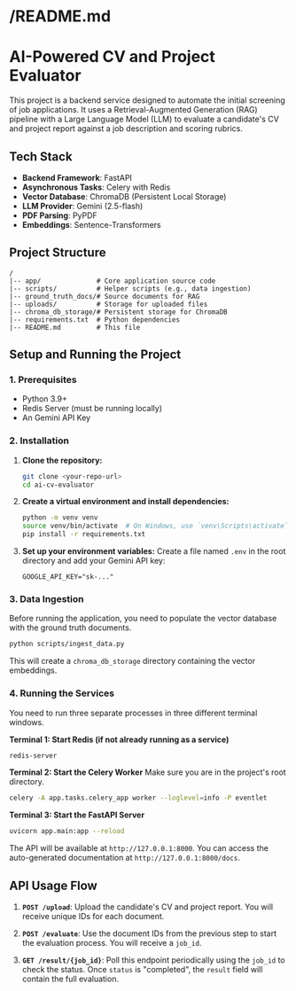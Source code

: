 # /README.md

# AI-Powered CV and Project Evaluator

This project is a backend service designed to automate the initial screening of job applications. It uses a Retrieval-Augmented Generation (RAG) pipeline with a Large Language Model (LLM) to evaluate a candidate's CV and project report against a job description and scoring rubrics.

## Tech Stack

- **Backend Framework**: FastAPI
- **Asynchronous Tasks**: Celery with Redis
- **Vector Database**: ChromaDB (Persistent Local Storage)
- **LLM Provider**: Gemini (2.5-flash)
- **PDF Parsing**: PyPDF
- **Embeddings**: Sentence-Transformers

## Project Structure

```
/
|-- app/              # Core application source code
|-- scripts/          # Helper scripts (e.g., data ingestion)
|-- ground_truth_docs/# Source documents for RAG
|-- uploads/          # Storage for uploaded files
|-- chroma_db_storage/# Persistent storage for ChromaDB
|-- requirements.txt  # Python dependencies
|-- README.md         # This file
```

## Setup and Running the Project

### 1. Prerequisites

- Python 3.9+
- Redis Server (must be running locally)
- An Gemini API Key

### 2. Installation

1.  **Clone the repository:**
    ```bash
    git clone <your-repo-url>
    cd ai-cv-evaluator
    ```

2.  **Create a virtual environment and install dependencies:**
    ```bash
    python -m venv venv
    source venv/bin/activate  # On Windows, use `venv\Scripts\activate`
    pip install -r requirements.txt
    ```

3.  **Set up your environment variables:**
    Create a file named `.env` in the root directory and add your Gemini API key:
    ```
    GOOGLE_API_KEY="sk-..."
    ```

### 3. Data Ingestion

Before running the application, you need to populate the vector database with the ground truth documents.

```bash
python scripts/ingest_data.py
```
This will create a `chroma_db_storage` directory containing the vector embeddings.

### 4. Running the Services

You need to run three separate processes in three different terminal windows.

**Terminal 1: Start Redis (if not already running as a service)**
```bash
redis-server
```

**Terminal 2: Start the Celery Worker**
Make sure you are in the project's root directory.
```bash
celery -A app.tasks.celery_app worker --loglevel=info -P eventlet
```

**Terminal 3: Start the FastAPI Server**
```bash
uvicorn app.main:app --reload
```
The API will be available at `http://127.0.0.1:8000`. You can access the auto-generated documentation at `http://127.0.0.1:8000/docs`.

## API Usage Flow

1.  **`POST /upload`**: Upload the candidate's CV and project report. You will receive unique IDs for each document.
2.  **`POST /evaluate`**: Use the document IDs from the previous step to start the evaluation process. You will receive a `job_id`.

3.  **`GET /result/{job_id}`**: Poll this endpoint periodically using the `job_id` to check the status. Once `status` is "completed", the `result` field will contain the full evaluation.
